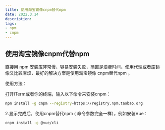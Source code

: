 ```yaml
---
title: 使用淘宝镜像cnpm替代npm
date: 2022.3.14
description:  
tags:
- npm 
- cnpm
---
```

<!-- more -->


## 使用淘宝镜像cnpm代替npm

直接用 npm 安装库非常慢，容易安装失败，简直是浪费时间，使用代理或者库镜像又比较麻烦，最好的解决方案是使用淘宝镜像 cnpm替代npm 。

使用方法：

打开ITerm或者你的终端，输入以下命令来安装cnpm：
```bash
npm install -g cnpm --registry=https://registry.npm.taobao.org
```

2.显示完成后，使用cnpm替代npm ( 命令参数完全一样），例如安装Vue：
```bash
cnpm install -g @vue/cli
```